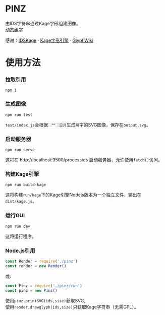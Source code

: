 # PINZ
由IDS字符串通过Kage字形组建图像。  
[动态组字](https://0832.ink/pinz)  
  
感谢：[IDSKage](https://github.com/g0v/idskage) · [Kage字形引擎](https://github.com/kamichikoichi/kage-engine) · [GlyphWiki](https://glyphwiki.org/)

# 使用方法
### 拉取引用
```
npm i
```
  
### 生成图像
```
npm run test
```
`test/index.js`会根据`⿱艹⿰日月`生成`萌`字的SVG图像，保存在`output.svg`。  
  
### 启动服务器
```
npm run serve
```
这将在 http://localhost:3500/processids 启动服务器，允许使用`fetch()`访问。
  
### 构建Kage引擎
```
npm run build-kage
```
这将构建`run/kage`下的Kage引擎Nodejs版本为一个独立文件，输出在`dist/kage.js`。  
  
### 运行GUI
```
npm run dev
```
这将运行程序。   
  
### Node.js引用
```js
const Render = require('./pinz')
const render = new Render()
```
或:
```js
const Pinz = require('./pinz/run')
const pinz = new Pinz()
```
使用`pinz.printSVG(ids,size)`获取SVG,  
使用`render.drawglyph(ids,size)`只获取Kage字符串（无需GPL）。